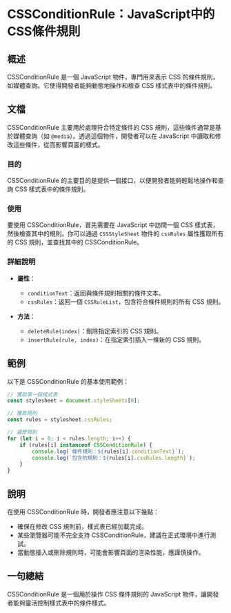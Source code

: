 <!--
Meta Description: # CSSConditionRule：JavaScript中的CSS條件規則 ## 概述 CSSConditionRule 是一個 JavaScript 物件，專門用來表示 CSS 的條件規則，如媒體查詢。它使得開發者能夠動態地操作和檢查 CSS 樣式表中的條件規則。 ## 文檔 CSSCondit...
Meta Keywords: cssconditionrule, css, javascript, rules, cssrules
-->

# CSSConditionRule：JavaScript中的CSS條件規則

## 概述
CSSConditionRule 是一個 JavaScript 物件，專門用來表示 CSS 的條件規則，如媒體查詢。它使得開發者能夠動態地操作和檢查 CSS 樣式表中的條件規則。

## 文檔
CSSConditionRule 主要用於處理符合特定條件的 CSS 規則，這些條件通常是基於媒體查詢（如 `@media`）。透過這個物件，開發者可以在 JavaScript 中讀取和修改這些條件，從而影響頁面的樣式。

### 目的
CSSConditionRule 的主要目的是提供一個接口，以便開發者能夠輕鬆地操作和查詢 CSS 樣式表中的條件規則。

### 使用
要使用 CSSConditionRule，首先需要在 JavaScript 中訪問一個 CSS 樣式表，然後檢查其中的規則。你可以通過 `CSSStyleSheet` 物件的 `cssRules` 屬性獲取所有的 CSS 規則，並查找其中的 CSSConditionRule。

### 詳細說明
- **屬性**：
  - `conditionText`：返回與條件規則相關的條件文本。
  - `cssRules`：返回一個 `CSSRuleList`，包含符合條件規則的所有 CSS 規則。
  
- **方法**：
  - `deleteRule(index)`：刪除指定索引的 CSS 規則。
  - `insertRule(rule, index)`：在指定索引插入一條新的 CSS 規則。

## 範例
以下是 CSSConditionRule 的基本使用範例：

```javascript
// 獲取第一個樣式表
const stylesheet = document.styleSheets[0];

// 獲取規則
const rules = stylesheet.cssRules;

// 遍歷規則
for (let i = 0; i < rules.length; i++) {
    if (rules[i] instanceof CSSConditionRule) {
        console.log(`條件規則：${rules[i].conditionText}`);
        console.log(`包含的規則：${rules[i].cssRules.length}`);
    }
}
```

## 說明
在使用 CSSConditionRule 時，開發者應注意以下幾點：
- 確保在修改 CSS 規則前，樣式表已經加載完成。
- 某些瀏覽器可能不完全支持 CSSConditionRule，建議在正式環境中進行測試。
- 當動態插入或刪除規則時，可能會影響頁面的渲染性能，應謹慎操作。

## 一句總結
CSSConditionRule 是一個用於操作 CSS 條件規則的 JavaScript 物件，讓開發者能夠靈活控制樣式表中的條件樣式。